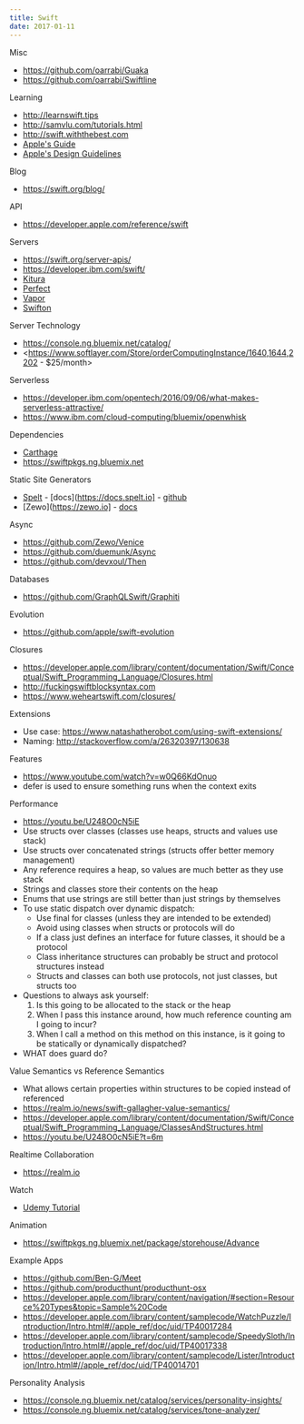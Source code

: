 ```yaml
---
title: Swift
date: 2017-01-11
---
```


Misc

- <https://github.com/oarrabi/Guaka>
- <https://github.com/oarrabi/Swiftline>

Learning

- <http://learnswift.tips>
- <http://samvlu.com/tutorials.html>
- <http://swift.withthebest.com>
- [Apple's Guide](https://developer.apple.com/library/content/documentation/Swift/Conceptual/Swift_Programming_Language/TheBasics.html#//apple_ref/doc/uid/TP40014097-CH5-ID309)
- [Apple's Design Guidelines](https://swift.org/documentation/api-design-guidelines/)

Blog

- <https://swift.org/blog/>

API

- <https://developer.apple.com/reference/swift>

Servers

- <https://swift.org/server-apis/>
- <https://developer.ibm.com/swift/>
- [Kitura](http://www.kitura.io)
- [Perfect](http://perfect.org)
- [Vapor](https://vapor.codes)
- [Swifton](https://github.com/necolt/Swifton)

Server Technology

- <https://console.ng.bluemix.net/catalog/>
- <https://www.softlayer.com/Store/orderComputingInstance/1640,1644,2202 - $25/month>

Serverless

- <https://developer.ibm.com/opentech/2016/09/06/what-makes-serverless-attractive/>
- <https://www.ibm.com/cloud-computing/bluemix/openwhisk>

Dependencies

- [Carthage](https://github.com/Carthage/Carthage)
- <https://swiftpkgs.ng.bluemix.net>

Static Site Generators

- [Spelt](https://spelt.io) - [docs](https://docs.spelt.io] - [github](https://github.com/njdehoog/Spelt)
- [Zewo](https://zewo.io] - [docs](https://docs.zewo.io)

Async

- <https://github.com/Zewo/Venice>
- <https://github.com/duemunk/Async>
- <https://github.com/devxoul/Then>

Databases

- <https://github.com/GraphQLSwift/Graphiti>

Evolution

- <https://github.com/apple/swift-evolution>

Closures

- <https://developer.apple.com/library/content/documentation/Swift/Conceptual/Swift_Programming_Language/Closures.html>
- <http://fuckingswiftblocksyntax.com>
- <https://www.weheartswift.com/closures/>

Extensions

- Use case: https://www.natashatherobot.com/using-swift-extensions/ 
- Naming: http://stackoverflow.com/a/26320397/130638

Features

- <https://www.youtube.com/watch?v=w0Q66KdOnuo>
- defer is used to ensure something runs when the context exits

Performance

- <https://youtu.be/U248O0cN5iE>
- Use structs over classes (classes use heaps, structs and values use stack)
- Use structs over concatenated strings (structs offer better memory management)
- Any reference requires a heap, so values are much better as they use stack
- Strings and classes store their contents on the heap
- Enums that use strings are still better than just strings by themselves
- To use static dispatch over dynamic dispatch:
  - Use final for classes (unless they are intended to be extended)
  - Avoid using classes when structs or protocols will do
  - If a class just defines an interface for future classes, it should be a protocol
  - Class inheritance structures can probably be struct and protocol structures instead
  - Structs and classes can both use protocols, not just classes, but structs too
- Questions to always ask yourself:
  1. Is this going to be allocated to the stack or the heap
  2. When I pass this instance around, how much reference counting am I going to incur?
  3. When I call a method on this method on this instance, is it going to be statically or dynamically dispatched?
- WHAT does guard do?

Value Semantics vs Reference Semantics
- What allows certain properties within structures to be copied instead of referenced
- <https://realm.io/news/swift-gallagher-value-semantics/>
- <https://developer.apple.com/library/content/documentation/Swift/Conceptual/Swift_Programming_Language/ClassesAndStructures.html>
- <https://youtu.be/U248O0cN5iE?t=6m>

Realtime Collaboration

- <https://realm.io>

Watch

- [Udemy Tutorial](https://www.udemy.com/apple-watch-tutorial/?couponCode=APPLE-WATCH-LIMITED)

Animation

- <https://swiftpkgs.ng.bluemix.net/package/storehouse/Advance>

Example Apps

- <https://github.com/Ben-G/Meet>
- <https://github.com/producthunt/producthunt-osx>
- <https://developer.apple.com/library/content/navigation/#section=Resource%20Types&topic=Sample%20Code>
- <https://developer.apple.com/library/content/samplecode/WatchPuzzle/Introduction/Intro.html#//apple_ref/doc/uid/TP40017284>
- <https://developer.apple.com/library/content/samplecode/SpeedySloth/Introduction/Intro.html#//apple_ref/doc/uid/TP40017338>
- <https://developer.apple.com/library/content/samplecode/Lister/Introduction/Intro.html#//apple_ref/doc/uid/TP40014701>

Personality Analysis

- <https://console.ng.bluemix.net/catalog/services/personality-insights/>
- <https://console.ng.bluemix.net/catalog/services/tone-analyzer/>
